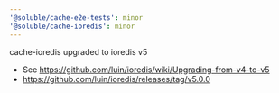```yaml
---
'@soluble/cache-e2e-tests': minor
'@soluble/cache-ioredis': minor
---
```


cache-ioredis upgraded to ioredis v5

- See https://github.com/luin/ioredis/wiki/Upgrading-from-v4-to-v5
- https://github.com/luin/ioredis/releases/tag/v5.0.0